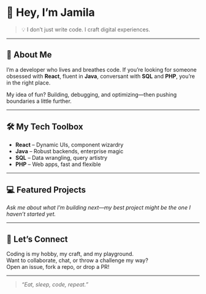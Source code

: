 # 👋 Hey, I’m Jamila

> 💡 I don’t just write code. I craft digital experiences.

---

## 🚀 About Me

I’m a developer who lives and breathes code. If you’re looking for someone obsessed with **React**, fluent in **Java**, conversant with **SQL** and **PHP**, you’re in the right place.

My idea of fun? Building, debugging, and optimizing—then pushing boundaries a little further.

---

## 🛠️ My Tech Toolbox

- **React** – Dynamic UIs, component wizardry
- **Java** – Robust backends, enterprise magic
- **SQL** – Data wrangling, query artistry
- **PHP** – Web apps, fast and flexible

---

## 💻 Featured Projects

_Ask me about what I’m building next—my best project might be the one I haven’t started yet._

---

## 🤖 Let’s Connect

Coding is my hobby, my craft, and my playground.  
Want to collaborate, chat, or throw a challenge my way?  
Open an issue, fork a repo, or drop a PR!

---

> _“Eat, sleep, code, repeat.”_
